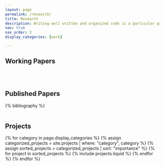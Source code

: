 ```yaml
---
layout: page
permalink: /research/
title: Research
description: Writing well written and organized code is a particular passion of mine and something that I think is drastically needed in the field of econ. I've put a few of the repos that I'm especially proud of here but feel free to checkout my github for all of my projects. On the economics side I am primarily interested in spatial general equilibrium models and other macro models to study monetary policy.
nav: true
nav_order: 3
display_categories: [work]

---
```


<!-- _pages/publications.md -->
<div class="publications">

<h2>Working Papers</h2>

<br />
<br />

<h2>Published Papers</h2>
{% bibliography %}

<br />
<br />

<h2>Projects</h2>
{% for category in page.display_categories %}
  {% assign categorized_projects = site.projects | where: "category", category %}
  {% assign sorted_projects = categorized_projects | sort: "importance" %}
  <!-- Generate cards for each project -->
    {% for project in sorted_projects %}
      {% include projects.liquid %}
    {% endfor %}
  {% endfor %}

<br />
<br />

</div>
